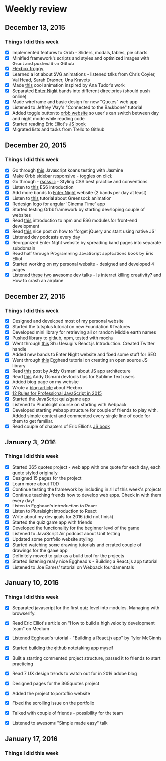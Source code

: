 # Weekly review

## December 13, 2015
### Things I did this week
- [x] Implemented features to Orbb - Sliders, modals, tables, pie charts
- [x] Minified framework's scripts and styles and optimized images with Grunt and pushed it on Github
- [x] [Flexbox froggy](http://flexboxfroggy.com/)
- [x] Learned a lot about SVG animations - listened talks from Chris Coyier, Val Head, Sarah Drasner, Una Kravets
- [x] Made [this](http://codepen.io/alcibiades13/pen/eJNNao) cool animation inspired by Ana Tudor's work
- [x] Separated [Enter Night](http://www.enter-night.com) bands into different directories (should push online)
- [x] Made wireframe and basic design for new "Quotes" web app
- [x] Listened to Jeffrey Way's "Connected to the Backbone" tutorial
- [x] Added toggle button to [orbb website](http://orbbframework.com) so user's can switch between day and night mode while reading code
- [x] Started reading Eric Elliot's [JS book](https://ericelliottjs.com/product/programming-javascript-applications-paper-ebook-bundle/)
- [x] Migrated lists and tasks from Trello to Github

## December 20, 2015
### Things I did this week
- [x] Go through [this](https://github.com/mrdavidlaing/javascript-koans) Javascript koans testing with Jasmine
- [x] Make Orbb sidebar responsive - toggles on click
- [x] Go through - [rscss.io](http://rscss.io/index.html) - Styling CSS best practice and conventions
- [x] Listen to [this](https://www.youtube.com/watch?v=3QOh955yh0Y&feature=youtu.be&a) ES6 introduction
- [x] Add more bands to [Enter Night](http://www.enter-night.com) website (2 bands per day at least)
- [x] Listen to [this](http://webdesign.tutsplus.com/courses/greensock-animation-platform-first-steps) tutorial about Greensock animation
- [x] Redesign logo for angular 'Cinema Time' app
- [x] Started testing Orbb framework by starting developing couple of websites
- [x] Read [this](http://wesbos.com/javascript-modules/) introduction to npm and ES6 modules for front-end development
- [x] Read [this](http://blog.romanliutikov.com/post/63383858003/how-to-forget-about-jquery-and-start-using-native) nice post on how to 'forget jQuery and start using native JS'
- [x] Listened dev podcasts every day
- [x] Reorganized Enter Night website by spreading band pages into separate subdomain
- [x] Read half through Programming JavaScript applications book by Eric Elliot
- [x] Started working on my personal website - designed and developed 4 pages
- [x] Listened [these](https://www.youtube.com/watch?v=S2FUSr3WlPk) [two](https://vimeo.com/145055819) awesome dev talks - Is internet killing creativity? and How to crash an airplane

## December 27, 2015
### Things I did this week

- [x] Designed and developed most of my personal website
- [x] Started the tutsplus tutorial on new Foundation 6 features
- [x] Developed mini library for retrieving all or random Middle earth names
- [x] Pushed library to github, npm, tested with mocha
- [x] Went through [this](http://reactfordesigners.com/labs/reactjs-introduction-for-people-who-know-just-enough-jquery-to-get-by/) Shu Uesugi's React.js Introduction. Created Twitter handle
- [x] Added new bands to Enter Night website and fixed some stuff for SEO
- [x] Went through [this](https://egghead.io/lessons/javascript-how-to-write-a-javascript-library-introduction?series=how-to-write-an-open-source-javascript-library) Egghead tutorial on creating an open source JS library
- [x] Read [this](https://medium.com/google-developers/javascript-application-architecture-on-the-road-to-2015-d8125811101b#.m9ps4ipvv) post by Addy Osmani about JS app architecture
- [x] Read [this](https://medium.com/google-developers/devtools-tips-for-sublime-text-users-cdd559ee80f8#.w0u538hsc) Addy Osmani devtools tips for Sublime Text users
- [x] Added blog page on my website
- [x] Wrote a [blog article](http://teofilex.com/blog.html) about Flexbox
- [x] [12 Rules for Professional JavaScript in 2015](https://medium.com/@housecor/12-rules-for-professional-javascript-in-2015-f158e7d3f0fc#.xw53g8kf6)
- [x] Started the JavaScript quiz/game app
- [x] Listened to Pluralsight course on starting with Webpack
- [x] Developed starting webapp structure for couple of friends to play with. Added simple content and commented every single line of code for them to get familiar.
- [x] Read couple of chapters of Eric Elliot's [JS book](https://ericelliottjs.com/product/programming-javascript-applications-paper-ebook-bundle/)

## January 3, 2016
### Things I did this week

- [x] Started 365 quotes project - web app with one quote for each day, each quote styled originally
- [x] Designed 15 pages for the project
- [x] Learn more about TDD
- [x] Continue testing the framework by including in all of this week's projects
- [x] Continue teaching friends how to develop web apps. Check in with them every day!
- [x] Listen to Egghead's introduction to React
- [x] Listen to Pluralsight introduction to React
- [x] Write about my dev goals for 2016 (did not finish)
- [x] Started the quiz game app with friends
- [x] Developed the functionality for the beginner level of the game
- [x] Listened to JavaScript Air podcast about Unit testing
- [x] Updated some portfolio website styling
- [x] Started watching some drawing tutorials and created couple of drawings for the game app
- [x] Definitely moved to gulp as a build tool for the projects
- [x] Started listening really nice Egghead's - Building a React.js app tutorial
- [x] Listened to Joe Eames' tutorial on Webpack foundamentals

## January 10, 2016
### Things I did this week

- [x] Separated javascript for the first quiz level into modules. Managing with browserify.
- [x] Read Eric Elliot's article on "How to build a high velocity development team" on Medium
- [x] Listened Egghead's tutorial - "Building a React.js app" by Tyler McGinnis
- [x] Started building the github notetaking app myself
- [x] Built a starting commented project structure, passed it to friends to start practicing
- [x] Read 7 UX design trends to watch out for in 2016 adobe blog
- [x] Designed pages for the 365quotes project
- [x] Added the project to portoflio website
- [x] Fixed the scrolling issue on the portfolio
- [x] Talked with couple of friends - possibility for the team
- [x] Listened to awesome "Simple made easy" talk



## January 17, 2016
### Things I did this week